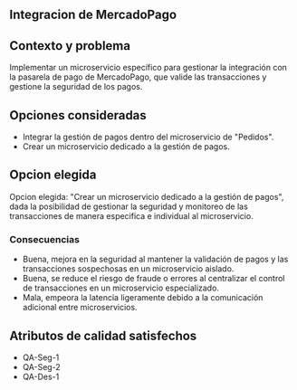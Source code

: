 ## Integracion de MercadoPago

## Contexto y problema

Implementar un microservicio específico para gestionar la integración con la pasarela de pago de MercadoPago, que valide las transacciones y gestione la seguridad de los pagos.

## Opciones consideradas

* Integrar la gestión de pagos dentro del microservicio de "Pedidos".
* Crear un microservicio dedicado a la gestión de pagos.

## Opcion elegida

Opcion elegida: "Crear un microservicio dedicado a la gestión de pagos", dada la posibilidad de gestionar la seguridad y monitoreo de las transacciones de manera especifica e individual al microservicio.

### Consecuencias

* Buena, mejora en la seguridad al mantener la validación de pagos y las transacciones sospechosas en un microservicio aislado.
* Buena, se reduce el riesgo de fraude o errores al centralizar el control de transacciones en un microservicio especializado.
* Mala, empeora la latencia ligeramente debido a la comunicación adicional entre microservicios.

## Atributos de calidad satisfechos
* QA-Seg-1
* QA-Seg-2
* QA-Des-1